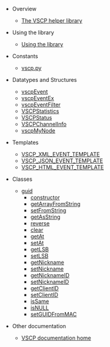 * Overview

  * [The VSCP helper library](README.md)

* Using the library

  * [Using the library](using.md)

* Constants

  * [vscp.py](https://github.com/grodansparadis/pyvscp/blob/master/vscp.py)

* Datatypes and Structures

  * [vscpEvent](./vscpevent.md)
  * [vscpEventEx](./vscpeventex.md)
  * [vscpEventFilter](vscpeventfilter.md)
  * [VSCPStatistics](vscpstatistics.md) 
  * [VSCPStatus](vscpstatus.md) 
  * [VSCPChannelInfo](vscpchannelinfo.md) 
  * [vscpMyNode](vscpmynode.md)

* Templates

  * [VSCP_XML_EVENT_TEMPLATE](vscp_xml_event_template.md)
  * [VSCP_JSON_EVENT_TEMPLATE](vscp_json_event_template.md)
  * [VSCP_HTML_EVENT_TEMPLATE](vscp_html_event_template.md)

* Classes
  
  * [guid](guid.md)
    * [constructor](guid_constructor.md)
    * [getArrayFromString](guid_getarrayfromstring)
    * [setFromString](guid_setfromstring.md)
    * [getAsString](guid_getasstring.md)
    * [reverse](guid_reverse.md)
    * [clear](guid_clear.md)
    * [getAt](guid_getat.md)
    * [setAt](guid_setat.md)
    * [getLSB](guid_getlsb.md)
    * [setLSB](guid_setlsb.md)
    * [getNickname](guid_getnickname.md)
    * [setNickname](guid_setnickname.md)
    * [getNicknameID](guid_getnicknameid.md)
    * [setNicknameID](guid_setnicknameid.md)
    * [getClientID](guid_getclientid.md)
    * [setClientID](guid_setclientid.md)
    * [isSame](guid_issame.md)
    * [isNULL](guid_isnull.md)
    * [setGUIDFromMAC](guid_setguidfrommac.md)


* Other documentation
  * [VSCP documentation home](https://docs.vscp.org)





